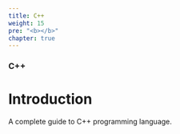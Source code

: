 ```yaml
---
title: C++
weight: 15
pre: "<b></b>"
chapter: true
---
```


### C++

# Introduction

A complete guide to C++ programming language.
